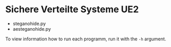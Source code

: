 # Sichere Verteilte Systeme UE2
* steganohide.py
* aesteganohide.py

To view information how to run each programm, run it with the ```-h``` argument.
